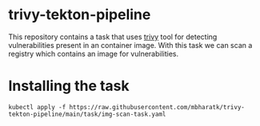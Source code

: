 # trivy-tekton-pipeline

This repository contains a task that uses [trivy](https://github.com/aquasecurity/trivy) tool for detecting vulnerabilities present in an container image. With this task we can scan a registry which contains an image for vulnerabilities.

# Installing the task
`kubectl apply -f https://raw.githubusercontent.com/mbharatk/trivy-tekton-pipeline/main/task/img-scan-task.yaml`
